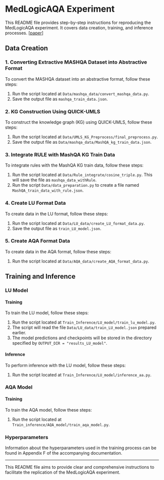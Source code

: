 # MedLogicAQA Experiment

This README file provides step-by-step instructions for reproducing the MedLogicAQA experiment. It covers data creation, training, and inference processes.
[[paper]([url](https://arxiv.org/abs/2410.15463))]
## Data Creation

### 1. Converting Extractive MASHQA Dataset into Abstractive Format
To convert the MASHQA dataset into an abstractive format, follow these steps:
1. Run the script located at `Data/mashqa_data/convert_mashqa_data.py`.
2. Save the output file as `mashqa_train_data.json`.

### 2. KG Construction Using QUICK-UMLS
To construct the knowledge graph (KG) using QUICK-UMLS, follow these steps:
1. Run the script located at `Data/UMLS_KG_Preprocess/final_preprocess.py`.
2. Save the output file as `Data/mashqa_data/MashQA_kg_train_data.json`.

### 3. Integrate RULE with MashQA KG Train Data
To integrate rules with the MashQA KG train data, follow these steps:
1. Run the script located at `Data/Rule_integrate/cosine_triple.py`. This will save the file as `mashqa_data_withRule`.
2. Run the script `Data/data_preparation.py` to create a file named `MashQA_train_data_with_rule.json`.

### 4. Create LU Format Data
To create data in the LU format, follow these steps:
1. Run the script located at `Data/LU_data/create_LU_format_data.py`.
2. Save the output file as `train_LU_model.json`.

### 5. Create AQA Format Data
To create data in the AQA format, follow these steps:
1. Run the script located at `Data/AQA_data/create_AQA_format_data.py`.

## Training and Inference

### LU Model

#### Training
To train the LU model, follow these steps:
1. Run the script located at `Train_Inference/LU_model/train_lu_model.py`.
2. The script will read the file `Data/LU_data/train_LU_model.json` prepared earlier.
3. The model predictions and checkpoints will be stored in the directory specified by `OUTPUT_DIR = "results_LU_model"`.

#### Inference
To perform inference with the LU model, follow these steps:
1. Run the script located at `Train_Inference/LU_model/inference_aa.py`.

### AQA Model

#### Training
To train the AQA model, follow these steps:
1. Run the script located at `Train_inference/AQA_model/train_aqa_model.py`.

### Hyperparameters
Information about the hyperparameters used in the training process can be found in Appendix F of the accompanying documentation.



---
This README file aims to provide clear and comprehensive instructions to facilitate the replication of the MedLogicAQA experiment.
